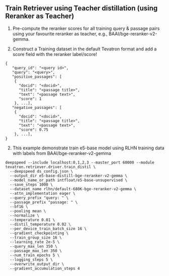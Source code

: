 ## Train Retriever using Teacher distillation (using Reranker as Teacher)

1. Pre-compute the reranker scores for all training query & passage pairs using your favourite reranker as teacher, e.g., BAAI/bge-reranker-v2-gemma.

2. Construct a Training dataset in the default Tevatron format and add a score field with the reranker label/score!

```
{
   "query_id": "<query id>",
   "query": "<query>",
   "positive_passages": [
    {
      "docid": "<docid>", 
      "title": "<passage title>", 
      "text": "<passage text>", 
      "score": 1
    }, ...],
   "negative_passages": [
    {
      "docid": "<docid>", 
      "title": "<passage title>", 
      "text": "<passage text>", 
      "score": 0.75
    }, ...],
}
```

2. This example demonstrate train e5-base model using RLHN training data with labels from BAAI/bge-reranker-v2-gemma
```
deepspeed --include localhost:0,1,2,3 --master_port 60000 --module tevatron.retriever.driver.train_distil \
  --deepspeed ds_config.json \
  --output_dir e5-base-distill-bge-reranker-v2-gemma \
  --model_name_or_path intfloat/e5-base-unsupervised \
  --save_steps 1000 \
  --dataset_name rlhn/default-680K-bge-reranker-v2-gemma \
  --attn_implementation eager \
  --query_prefix "query: " \
  --passage_prefix "passage: " \
  --bf16 \
  --pooling mean \
  --normalize \
  --temperature 0.01 \
  --distil_temperature 0.02 \
  --per_device_train_batch_size 16 \
  --gradient_checkpointing \
  --train_group_size 16 \
  --learning_rate 2e-5 \
  --query_max_len 350 \
  --passage_max_len 350 \
  --num_train_epochs 5 \
  --logging_steps 5 \
  --overwrite_output_dir \
  --gradient_accumulation_steps 4
```